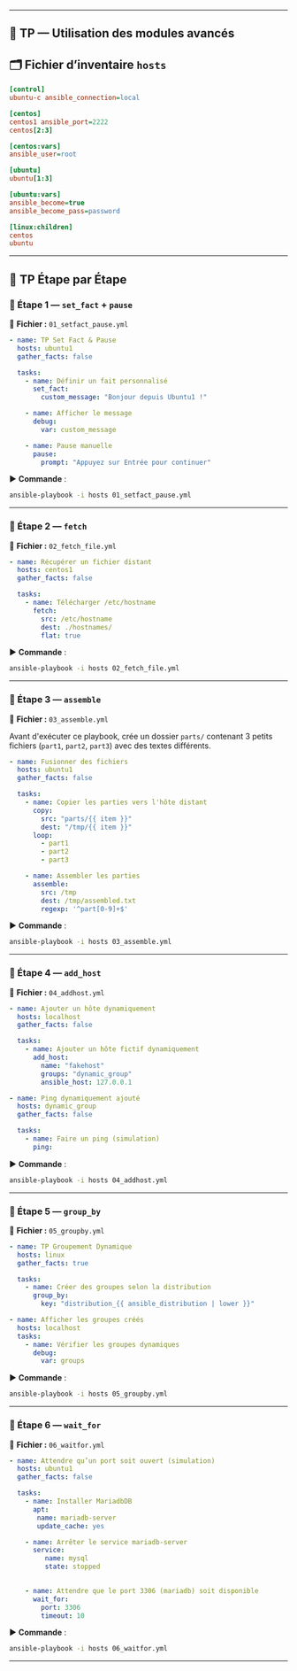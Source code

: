 
---

## 🧪 TP — Utilisation des modules avancés

## 🗂️ Fichier d’inventaire `hosts`

```ini
[control]
ubuntu-c ansible_connection=local

[centos]
centos1 ansible_port=2222
centos[2:3]

[centos:vars]
ansible_user=root

[ubuntu]
ubuntu[1:3]

[ubuntu:vars]
ansible_become=true
ansible_become_pass=password

[linux:children]
centos
ubuntu
```

---

## 🧪 TP Étape par Étape

### 🔹 Étape 1 — `set_fact` + `pause`

📄 **Fichier :** `01_setfact_pause.yml`

```yaml
- name: TP Set Fact & Pause
  hosts: ubuntu1
  gather_facts: false

  tasks:
    - name: Définir un fait personnalisé
      set_fact:
        custom_message: "Bonjour depuis Ubuntu1 !"

    - name: Afficher le message
      debug:
        var: custom_message

    - name: Pause manuelle
      pause:
        prompt: "Appuyez sur Entrée pour continuer"
```

▶️ **Commande** :
```bash
ansible-playbook -i hosts 01_setfact_pause.yml
```

---

### 🔹 Étape 2 — `fetch`

📄 **Fichier :** `02_fetch_file.yml`

```yaml
- name: Récupérer un fichier distant
  hosts: centos1
  gather_facts: false

  tasks:
    - name: Télécharger /etc/hostname
      fetch:
        src: /etc/hostname
        dest: ./hostnames/
        flat: true
```

▶️ **Commande** :
```bash
ansible-playbook -i hosts 02_fetch_file.yml
```

---

### 🔹 Étape 3 — `assemble`

📄 **Fichier :** `03_assemble.yml`

Avant d'exécuter ce playbook, crée un dossier `parts/` contenant 3 petits fichiers (`part1`, `part2`, `part3`) avec des textes différents.

```yaml
- name: Fusionner des fichiers
  hosts: ubuntu1
  gather_facts: false

  tasks:
    - name: Copier les parties vers l'hôte distant
      copy:
        src: "parts/{{ item }}"
        dest: "/tmp/{{ item }}"
      loop:
        - part1
        - part2
        - part3

    - name: Assembler les parties
      assemble:
        src: /tmp
        dest: /tmp/assembled.txt
        regexp: '^part[0-9]+$'
```

▶️ **Commande** :
```bash
ansible-playbook -i hosts 03_assemble.yml
```

---

### 🔹 Étape 4 — `add_host`

📄 **Fichier :** `04_addhost.yml`

```yaml
- name: Ajouter un hôte dynamiquement
  hosts: localhost
  gather_facts: false

  tasks:
    - name: Ajouter un hôte fictif dynamiquement
      add_host:
        name: "fakehost"
        groups: "dynamic_group"
        ansible_host: 127.0.0.1

- name: Ping dynamiquement ajouté
  hosts: dynamic_group
  gather_facts: false

  tasks:
    - name: Faire un ping (simulation)
      ping:
```

▶️ **Commande** :
```bash
ansible-playbook -i hosts 04_addhost.yml
```

---

### 🔹 Étape 5 — `group_by`

📄 **Fichier :** `05_groupby.yml`

```yaml
- name: TP Groupement Dynamique
  hosts: linux
  gather_facts: true

  tasks:
    - name: Créer des groupes selon la distribution
      group_by:
        key: "distribution_{{ ansible_distribution | lower }}"

- name: Afficher les groupes créés
  hosts: localhost
  tasks:
    - name: Vérifier les groupes dynamiques
      debug:
        var: groups
```

▶️ **Commande** :
```bash
ansible-playbook -i hosts 05_groupby.yml
```

---

### 🔹 Étape 6 — `wait_for`

📄 **Fichier :** `06_waitfor.yml`

```yaml
- name: Attendre qu’un port soit ouvert (simulation)
  hosts: ubuntu1
  gather_facts: false

  tasks:
    - name: Installer MariadbDB
      apt: 
       name: mariadb-server
       update_cache: yes

    - name: Arrêter le service mariadb-server
      service:
         name: mysql
         state: stopped

    
    - name: Attendre que le port 3306 (mariadb) soit disponible
      wait_for:
        port: 3306
        timeout: 10
```

▶️ **Commande** :
```bash
ansible-playbook -i hosts 06_waitfor.yml
```

---

